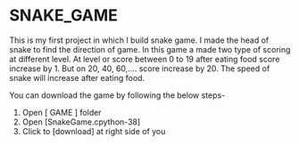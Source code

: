 # SNAKE_GAME
This is my first project in which I build snake game.
I made the head of snake to find the direction of game.
In this game a made two type of scoring at different level.
At level or score between 0 to 19 after eating food score increase by 1.
But on 20, 40, 60,.... score increase by 20.
The speed of snake will increase after eating food.


You can download the game by following the below steps-

1)  Open  [ GAME ]  folder
2)  Open  [SnakeGame.cpython-38]
3)  Click to  [download]  at right side of you


